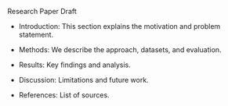 Research Paper Draft


* Introduction: This section explains the motivation and problem statement.



* Methods: We describe the approach, datasets, and evaluation.



* Results: Key findings and analysis.



* Discussion: Limitations and future work.



* References: List of sources.
